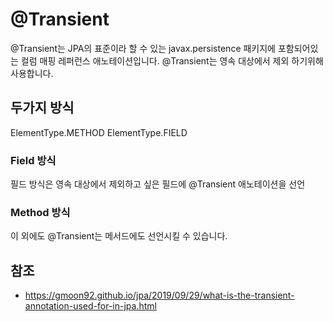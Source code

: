 
# @Transient

@Transient는 JPA의 표준이라 할 수 있는 javax.persistence 패키지에 포함되어있는 컬럼 매핑 레퍼런스 애노테이션입니다.
@Transient는 영속 대상에서 제외 하기위해 사용합니다.

## 두가지 방식

ElementType.METHOD
ElementType.FIELD

### Field 방식

필드 방식은 영속 대상에서 제외하고 싶은 필드에 @Transient 애노테이션을 선언

### Method 방식

이 외에도 @Transient는 메서드에도 선언시킬 수 있습니다.



## 참조

- https://gmoon92.github.io/jpa/2019/09/29/what-is-the-transient-annotation-used-for-in-jpa.html